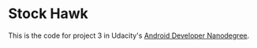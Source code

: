 # Stock Hawk

This is the code for project 3 in Udacity's [Android Developer Nanodegree](https://www.udacity.com/course/android-developer-nanodegree-by-google--nd801).

